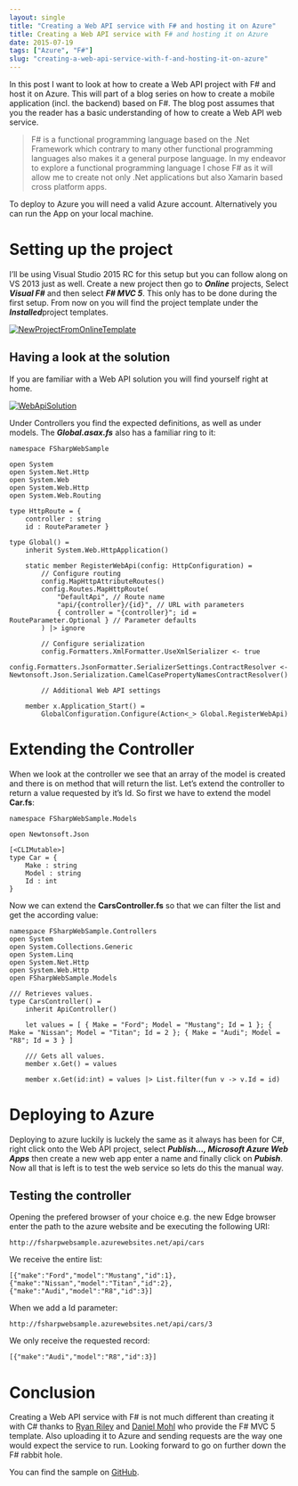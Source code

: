 ```yaml
---
layout: single
title: "Creating a Web API service with F# and hosting it on Azure"
title: Creating a Web API service with F# and hosting it on Azure
date: 2015-07-19
tags: ["Azure", "F#"]
slug: "creating-a-web-api-service-with-f-and-hosting-it-on-azure"
---
```


In this post I want to look at how to create a Web API project with F# and host it on Azure. This will part of a blog series on how to create a mobile application (incl. the backend) based on F#. The blog post assumes that you the reader has a basic understanding of how to create a Web API web service.
 

> F# is a functional programming language based on the .Net Framework which contrary to many other functional programming languages also makes it a general purpose language. In my endeavor to explore a functional programming language I chose F# as it will allow me to create not only .Net applications but also Xamarin based cross platform apps.

 
To deploy to Azure you will need a valid Azure account. Alternatively you can run the App on your local machine.
 
# Setting up the project
 
I’ll be using Visual Studio 2015 RC for this setup but you can follow along on VS 2013 just as well. Create a new project then go to ***Online*** projects, Select ***Visual F#*** and then select ***F# MVC 5***. This only has to be done during the first setup. From now on you will find the project template under the ***Installed***project templates.
 
[![NewProjectFromOnlineTemplate](http://mallibone.com/posts/files/01a6225b-0f9f-4c8a-98f5-77af21c2f351.png "NewProjectFromOnlineTemplate")](http://mallibone.com/posts/files/76307dbb-7756-4509-acbb-a0384356b95c.png)
 
## Having a look at the solution
 
If you are familiar with a Web API solution you will find yourself right at home.
 
[![WebApiSolution](http://mallibone.com/posts/files/d83af68e-fa02-4354-b5a1-0d27bb5b0cb9.png "WebApiSolution")](http://mallibone.com/posts/files/e84b12c0-2846-4c3f-b5fa-4966eb1339f0.png)
 
Under Controllers you find the expected definitions, as well as under models. The ***Global.asax.fs*** also has a familiar ring to it:


    namespace FSharpWebSample
    
    open System
    open System.Net.Http
    open System.Web
    open System.Web.Http
    open System.Web.Routing
    
    type HttpRoute = {
        controller : string
        id : RouteParameter }
    
    type Global() =
        inherit System.Web.HttpApplication() 
    
        static member RegisterWebApi(config: HttpConfiguration) =
            // Configure routing
            config.MapHttpAttributeRoutes()
            config.Routes.MapHttpRoute(
                "DefaultApi", // Route name
                "api/{controller}/{id}", // URL with parameters
                { controller = "{controller}"; id = RouteParameter.Optional } // Parameter defaults
            ) |> ignore
    
            // Configure serialization
            config.Formatters.XmlFormatter.UseXmlSerializer <- true
            config.Formatters.JsonFormatter.SerializerSettings.ContractResolver <- Newtonsoft.Json.Serialization.CamelCasePropertyNamesContractResolver()
    
            // Additional Web API settings
    
        member x.Application_Start() =
            GlobalConfiguration.Configure(Action<_> Global.RegisterWebApi)


# Extending the Controller

When we look at the controller we see that an array of the model is created and there is on method that will return the list. Let’s extend the controller to return a value requested by it’s Id. So first we have to extend the model **Car.fs**:


    namespace FSharpWebSample.Models
    
    open Newtonsoft.Json
    
    [<CLIMutable>]
    type Car = {
        Make : string
        Model : string
        Id : int
    }


Now we can extend the **CarsController.fs** so that we can filter the list and get the according value:


    namespace FSharpWebSample.Controllers
    open System
    open System.Collections.Generic
    open System.Linq
    open System.Net.Http
    open System.Web.Http
    open FSharpWebSample.Models
    
    /// Retrieves values.
    type CarsController() =
        inherit ApiController()
        
        let values = [ { Make = "Ford"; Model = "Mustang"; Id = 1 }; { Make = "Nissan"; Model = "Titan"; Id = 2 }; { Make = "Audi"; Model = "R8"; Id = 3 } ]
        
        /// Gets all values.
        member x.Get() = values
        
        member x.Get(id:int) = values |> List.filter(fun v -> v.Id = id)


# Deploying to Azure

Deploying to azure luckily is luckely the same as it always has been for C#, right click onto the Web API project, select ***Publish…, Microsoft Azure Web Apps*** then create a new web app enter a name and finally click on ***Pubish***. Now all that is left is to test the web service so lets do this the manual way.

## Testing the controller

Opening the prefered browser of your choice e.g. the new Edge browser enter the path to the azure website and be executing the following URI:


    http://fsharpwebsample.azurewebsites.net/api/cars


We receive the entire list:


    [{"make":"Ford","model":"Mustang","id":1},{"make":"Nissan","model":"Titan","id":2},{"make":"Audi","model":"R8","id":3}]


When we add a Id parameter:


    http://fsharpwebsample.azurewebsites.net/api/cars/3


We only receive the requested record:


    [{"make":"Audi","model":"R8","id":3}]


# Conclusion

Creating a Web API service with F# is not much different than creating it with C# thanks to [Ryan Riley](https://wizardsofsmart.wordpress.com/) and [Daniel Mohl](http://blog.danielmohl.com/) who provide the F# MVC 5 template. Also uploading it to Azure and sending requests are the way one would expect the service to run. Looking forward to go on further down the F# rabbit hole.

You can find the sample on [GitHub](https://github.com/mallibone/FSharpSamples.git).
